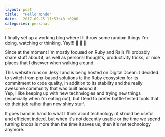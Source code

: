 ```yaml
---
layout: post
title:  "Hello mondo"
date:   2017-09-25 11:53:43 +0200
categories: personal
---
```


I finally set up a working blog where I'll throw some random things I'm doing, watching or thinking. Yay!!! 🎉 🎉 🎉

Since at the moment I'm mostly focused on Ruby and Rails I'll probably share stuff about it, as well as personal thoughts, productivity tricks, or nice places that I discover when walking around.

This website runs on Jekyll and is being hosted on Digital Ocean.
I decided to switch from php-based solutions to the Ruby ecosystem for its commitment to code quality, in addition to its stability and the really awesome community that was built around it.<br>Yep, I like keeping up with new technologies and trying new things (especially when I'm eating out), but I tend to prefer battle-tested tools that do their job rather than new shiny stuff.

It goes hand in hand to what I think about technology: it should be useful and efficient indeed, but when it's not decently usable or the time we spend turning knobs is more than the time it saves us, then it's not technology anymore.
